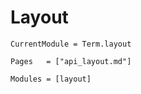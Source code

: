 # Layout
```@meta
CurrentModule = Term.layout
```


```@index
Pages   = ["api_layout.md"]
```

```@autodocs
Modules = [layout]
```
